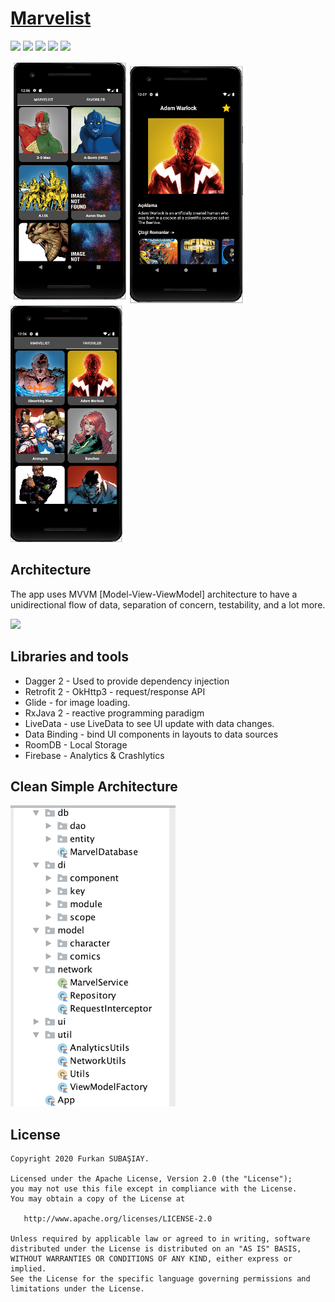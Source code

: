 
# [Marvelist](https://github.com/furkansubasiay/marvelist "Marvelist")

![](https://img.shields.io/badge/Kotlin-1.3.xxx-brightgreen.svg) ![](https://img.shields.io/badge/Dagger-2.xx-orange.svg) ![](https://img.shields.io/badge/Kotlin--Android--Extensions-plugin-red.svg) ![](https://img.shields.io/badge/Clean--Code-MVVM-brightgreen.svg) ![](https://img.shields.io/badge/API-21%2B-brightgreen.svg?style=flat)

![](https://github.com/furkansubasiay/marvelist/blob/master/app/src/main/res/raw/list.png) ![](https://github.com/furkansubasiay/marvelist/blob/master/app/src/main/res/raw/detail.png) ![](https://github.com/furkansubasiay/marvelist/blob/master/app/src/main/res/raw/favorite.png)

## Architecture

The app uses MVVM [Model-View-ViewModel] architecture to have a unidirectional flow of data, separation of concern, testability, and a lot more.

![](https://developer.android.com/topic/libraries/architecture/images/final-architecture.png)

## Libraries and tools

   - Dagger 2 - Used to provide dependency injection
   - Retrofit 2 - OkHttp3 - request/response API
   - Glide - for image loading.
   - RxJava 2 - reactive programming paradigm
   - LiveData - use LiveData to see UI update with data changes.
   - Data Binding - bind UI components in layouts to data sources
   - RoomDB - Local Storage
   - Firebase - Analytics & Crashlytics
   
## Clean Simple Architecture

![](https://github.com/furkansubasiay/marvelist/blob/master/app/src/main/res/raw/architecture.png)

## License

    Copyright 2020 Furkan SUBAŞIAY.
    
    Licensed under the Apache License, Version 2.0 (the "License");
    you may not use this file except in compliance with the License.
    You may obtain a copy of the License at
    
       http://www.apache.org/licenses/LICENSE-2.0
    
    Unless required by applicable law or agreed to in writing, software
    distributed under the License is distributed on an "AS IS" BASIS,
    WITHOUT WARRANTIES OR CONDITIONS OF ANY KIND, either express or implied.
    See the License for the specific language governing permissions and
    limitations under the License.
